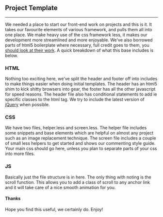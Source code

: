 ## Project Template
---

We needed a place to start our front-end work on projects and this is it. It takes our favourite elements of various framework, and pulls them all into one place. We make heavy use of the css framework less, it makes our development more streamlined and more enjoyable. We've also borrowed parts of html5 boilerplate where necessary, full credit goes to them, you [should look at their work](http://h5bp.com). A quick breakdown of what this base includes is below.

### HTML
Nothing too exciting here, we've split the header and footer off into includes to make things easier when doing initial templates. The header has an html5 shim to kick shitty browsers into gear, the footer has all the other javascript for speed reasons. The header file also has conditional statements to add ie specific classes to the html tag. We try to include the latest version of [jQuery](http://jquery.com) when possible.

### CSS
We have two files, helper.less and screen.less. The helper file includes some snippets and base elements which are helpful on almost any project such as an image replacement technique. The screen file includes a couple of small less helpers to get started and shows our commenting style guide. Your main css should go here, unless you plan to separate parts of your css into more files.

### JS
Basically just the file structure is in here. The only thing with noting is the scroll function. This allows you to add a class of scroll to any anchor link and it will take care of a nice smooth animation for you.

#### Thanks
Hope you find this useful, we certainly do. Enjoy!

